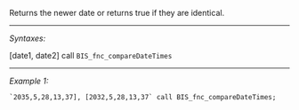 Returns the newer date or returns true if they are identical.


---
*Syntaxes:*

[date1, date2] call `BIS_fnc_compareDateTimes`

---
*Example 1:*

```sqf
`2035,5,28,13,37], [2032,5,28,13,37` call BIS_fnc_compareDateTimes;
```